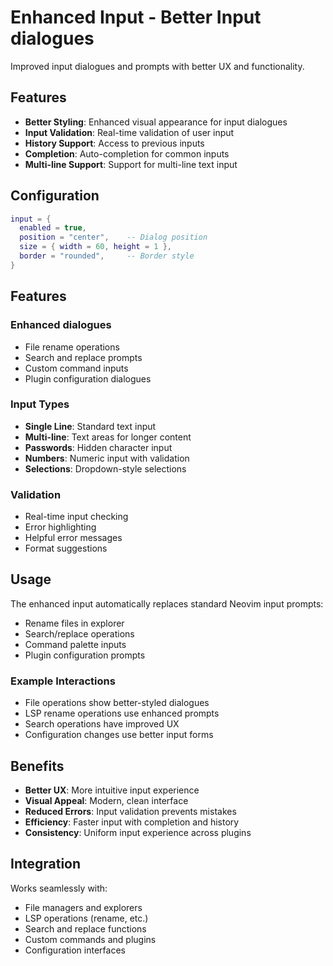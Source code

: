 # Enhanced Input - Better Input dialogues

Improved input dialogues and prompts with better UX and functionality.

## Features

- **Better Styling**: Enhanced visual appearance for input dialogues
- **Input Validation**: Real-time validation of user input
- **History Support**: Access to previous inputs
- **Completion**: Auto-completion for common inputs
- **Multi-line Support**: Support for multi-line text input

## Configuration

```lua
input = { 
  enabled = true,
  position = "center",    -- Dialog position
  size = { width = 60, height = 1 },
  border = "rounded",     -- Border style
}
```

## Features

### Enhanced dialogues

- File rename operations
- Search and replace prompts
- Custom command inputs
- Plugin configuration dialogues

### Input Types

- **Single Line**: Standard text input
- **Multi-line**: Text areas for longer content
- **Passwords**: Hidden character input
- **Numbers**: Numeric input with validation
- **Selections**: Dropdown-style selections

### Validation

- Real-time input checking
- Error highlighting
- Helpful error messages
- Format suggestions

## Usage

The enhanced input automatically replaces standard Neovim input prompts:

- Rename files in explorer
- Search/replace operations
- Command palette inputs
- Plugin configuration prompts

### Example Interactions

- File operations show better-styled dialogues
- LSP rename operations use enhanced prompts
- Search operations have improved UX
- Configuration changes use better input forms

## Benefits

- **Better UX**: More intuitive input experience
- **Visual Appeal**: Modern, clean interface
- **Reduced Errors**: Input validation prevents mistakes
- **Efficiency**: Faster input with completion and history
- **Consistency**: Uniform input experience across plugins

## Integration

Works seamlessly with:

- File managers and explorers
- LSP operations (rename, etc.)
- Search and replace functions
- Custom commands and plugins
- Configuration interfaces

